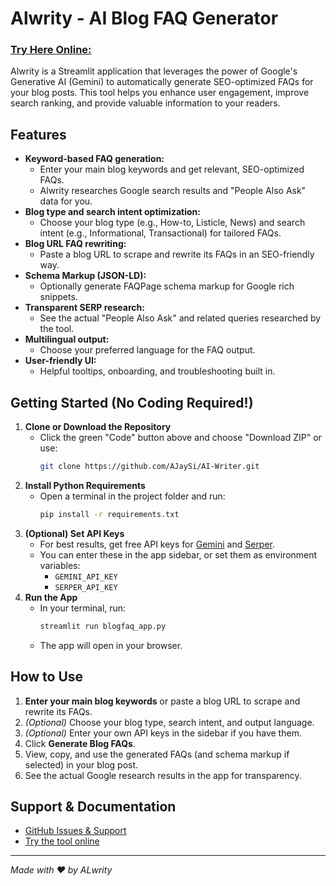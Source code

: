 # Alwrity - AI Blog FAQ Generator

### [Try Here Online:](https://www.alwrity.com/ai-blog-faqs-generator) 

Alwrity is a Streamlit application that leverages the power of Google's Generative AI (Gemini) to automatically generate SEO-optimized FAQs for your blog posts. This tool helps you enhance user engagement, improve search ranking, and provide valuable information to your readers.

## Features

- **Keyword-based FAQ generation:**
  - Enter your main blog keywords and get relevant, SEO-optimized FAQs.
  - Alwrity researches Google search results and "People Also Ask" data for you.
- **Blog type and search intent optimization:**
  - Choose your blog type (e.g., How-to, Listicle, News) and search intent (e.g., Informational, Transactional) for tailored FAQs.
- **Blog URL FAQ rewriting:**
  - Paste a blog URL to scrape and rewrite its FAQs in an SEO-friendly way.
- **Schema Markup (JSON-LD):**
  - Optionally generate FAQPage schema markup for Google rich snippets.
- **Transparent SERP research:**
  - See the actual "People Also Ask" and related queries researched by the tool.
- **Multilingual output:**
  - Choose your preferred language for the FAQ output.
- **User-friendly UI:**
  - Helpful tooltips, onboarding, and troubleshooting built in.

## Getting Started (No Coding Required!)

1. **Clone or Download the Repository**
   - Click the green "Code" button above and choose "Download ZIP" or use:
     ```sh
     git clone https://github.com/AJaySi/AI-Writer.git
     ```
2. **Install Python Requirements**
   - Open a terminal in the project folder and run:
     ```sh
     pip install -r requirements.txt
     ```
3. **(Optional) Set API Keys**
   - For best results, get free API keys for [Gemini](https://aistudio.google.com/app/apikey) and [Serper](https://serper.dev).
   - You can enter these in the app sidebar, or set them as environment variables:
     - `GEMINI_API_KEY`
     - `SERPER_API_KEY`
4. **Run the App**
   - In your terminal, run:
     ```sh
     streamlit run blogfaq_app.py
     ```
   - The app will open in your browser.

## How to Use

1. **Enter your main blog keywords** or paste a blog URL to scrape and rewrite its FAQs.
2. *(Optional)* Choose your blog type, search intent, and output language.
3. *(Optional)* Enter your own API keys in the sidebar if you have them.
4. Click **Generate Blog FAQs**.
5. View, copy, and use the generated FAQs (and schema markup if selected) in your blog post.
6. See the actual Google research results in the app for transparency.

## Support & Documentation

- [GitHub Issues & Support](https://github.com/AJaySi/AI-Writer)
- [Try the tool online](https://www.alwrity.com/ai-blog-faqs-generator)

---

*Made with ❤️ by ALwrity*

